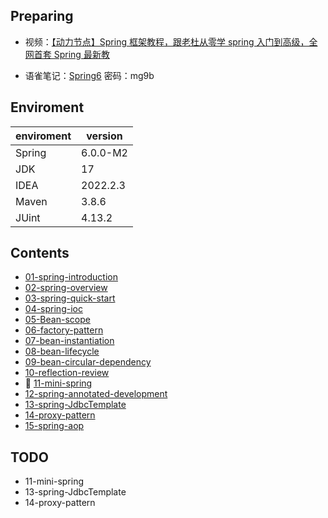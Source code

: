 ## Preparing

- 视频：[【动力节点】Spring 框架教程，跟老杜从零学 spring 入门到高级，全网首套 Spring 最新教](https://www.bilibili.com/video/BV1Ft4y1g7Fb?p=2&vd_source=f25f3aff6cb51f0344e3819804d8f007)

- 语雀笔记：[Spring6](https://www.yuque.com/docs/share/866abad4-7106-45e7-afcd-245a733b073f?#《Spring6》) 密码：mg9b

## Enviroment

| enviroment | version  |
| :--------- | -------- |
| Spring     | 6.0.0-M2 |
| JDK        | 17       |
| IDEA       | 2022.2.3 |
| Maven      | 3.8.6    |
| JUint      | 4.13.2   |

## Contents

- [01-spring-introduction](https://github.com/codermartinn/spring-study-notes/blob/main/notes/01-spring-introduction.md)
- [02-spring-overview](https://github.com/codermartinn/spring-study-notes/blob/main/notes/02-spring-overview.md)
- [03-spring-quick-start](https://github.com/codermartinn/spring-study-notes/blob/main/notes/03-spring-quick-start.md)
- [04-spring-ioc](https://github.com/codermartinn/spring-study-notes/blob/main/notes/04-spring-ioc.md)
- [05-Bean-scope](https://github.com/codermartinn/spring-study-notes/blob/main/notes/05-Bean-scope.md)
- [06-factory-pattern](https://github.com/codermartinn/spring-study-notes/blob/main/notes/06-factory-pattern.md)
- [07-bean-instantiation](https://github.com/codermartinn/spring-study-notes/blob/main/notes/07-bean-instantiation.md)
- [08-bean-lifecycle](https://github.com/codermartinn/spring-study-notes/blob/main/notes/08-bean-lifecycle.md)
- [09-bean-circular-dependency](https://github.com/codermartinn/spring-study-notes/blob/main/notes/09-bean-circular-dependency.md)
- [10-reflection-review](https://github.com/codermartinn/spring-study-notes/blob/main/notes/10-reflection-review.md)
- 📝 [11-mini-spring](https://github.com/codermartinn/spring-study-notes/blob/main/notes/11-mini-spring.md)
- [12-spring-annotated-development](https://github.com/codermartinn/spring-study-notes/blob/main/notes/12-spring-annotated-development.md)
- [13-spring-JdbcTemplate]()
- [14-proxy-pattern]()
- [15-spring-aop](https://github.com/codermartinn/spring-study-notes/blob/main/notes/15-spring-aop.md)

## TODO

- 11-mini-spring
- 13-spring-JdbcTemplate
- 14-proxy-pattern
